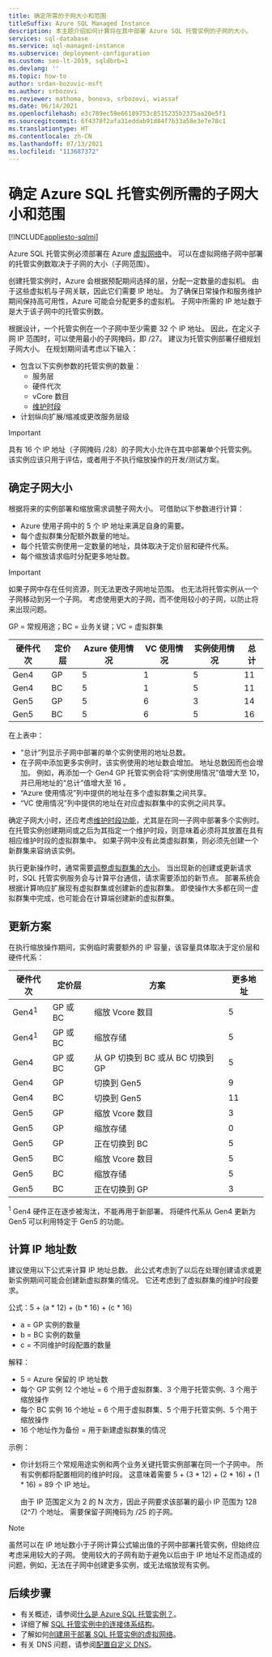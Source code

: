 ```yaml
---
title: 确定所需的子网大小和范围
titleSuffix: Azure SQL Managed Instance
description: 本主题介绍如何计算将在其中部署 Azure SQL 托管实例的子网的大小。
services: sql-database
ms.service: sql-managed-instance
ms.subservice: deployment-configuration
ms.custom: seo-lt-2019, sqldbrb=1
ms.devlang: ''
ms.topic: how-to
author: srdan-bozovic-msft
ms.author: srbozovi
ms.reviewer: mathoma, bonova, srbozovi, wiassaf
ms.date: 06/14/2021
ms.openlocfilehash: e3c789ec59e66189753c8515235b2375aa20e5f1
ms.sourcegitcommit: 6f4378f2afa31eddab91d84f7b33a58e3e7e78c1
ms.translationtype: HT
ms.contentlocale: zh-CN
ms.lasthandoff: 07/13/2021
ms.locfileid: "113687372"
---
```

# <a name="determine-required-subnet-size-and-range-for-azure-sql-managed-instance"></a>确定 Azure SQL 托管实例所需的子网大小和范围
[!INCLUDE[appliesto-sqlmi](../includes/appliesto-sqlmi.md)]

Azure SQL 托管实例必须部署在 Azure [虚拟网络](../../virtual-network/virtual-networks-overview.md)中。 可以在虚拟网络子网中部署的托管实例数取决于子网的大小（子网范围）。

创建托管实例时，Azure 会根据预配期间选择的层，分配一定数量的虚拟机。 由于这些虚拟机与子网关联，因此它们需要 IP 地址。 为了确保日常操作和服务维护期间保持高可用性，Azure 可能会分配更多的虚拟机。 子网中所需的 IP 地址数于是大于该子网中的托管实例数。

根据设计，一个托管实例在一个子网中至少需要 32 个 IP 地址。 因此，在定义子网 IP 范围时，可以使用最小的子网掩码，即 /27。 建议为托管实例部署仔细规划子网大小。 在规划期间请考虑以下输入：

- 包含以下实例参数的托管实例的数量：
  - 服务层
  - 硬件代次
  - vCore 数目
  - [维护时段](../database/maintenance-window.md)
- 计划纵向扩展/缩减或更改服务层级

> [!IMPORTANT]
> 具有 16 个 IP 地址（子网掩码 /28）的子网大小允许在其中部署单个托管实例。 该实例应该只用于评估，或者用于不执行缩放操作的开发/测试方案。 

## <a name="determine-subnet-size"></a>确定子网大小

根据将来的实例部署和缩放需求调整子网大小。 可借助以下参数进行计算：

- Azure 使用子网中的 5 个 IP 地址来满足自身的需要。
- 每个虚拟群集分配额外数量的地址。 
- 每个托管实例使用一定数量的地址，具体取决于定价层和硬件代系。
- 每个缩放请求临时分配更多地址数。

> [!IMPORTANT]
> 如果子网中存在任何资源，则无法更改子网地址范围。 也无法将托管实例从一个子网移动到另一个子网。 考虑使用更大的子网，而不使用较小的子网，以防止将来出现问题。

GP = 常规用途；BC = 业务关键；VC = 虚拟群集

| **硬件代次** | **定价层** | **Azure 使用情况** | **VC 使用情况** | **实例使用情况** | **总计** |
| --- | --- | --- | --- | --- | --- |
| Gen4 | GP | 5 | 1 | 5 | 11 |
| Gen4 | BC | 5 | 1 | 5 | 11 |
| Gen5 | GP | 5 | 6 | 3 | 14 |
| Gen5 | BC | 5 | 6 | 5 | 16 |

在上表中：

- “总计”列显示子网中部署的单个实例使用的地址总数。 
- 在子网中添加更多实例时，该实例使用的地址数会增加。 地址总数因而也会增加。 例如，再添加一个 Gen4 GP 托管实例会将“实例使用情况”值增大至 10，并已用地址的“总计”值增大至 16 。 
- “Azure 使用情况”列中提供的地址在多个虚拟群集之间共享。  
- “VC 使用情况”列中提供的地址在对应虚拟群集中的实例之间共享。

确定子网大小时，还应考虑[维护时段功能](../database/maintenance-window.md)，尤其是在同一子网中部署多个实例时。 在托管实例创建期间或之后为其指定一个维护时段，则意味着必须将其放置在具有相应维护时段的虚拟群集中。 如果子网中没有此类虚拟群集，则必须先创建一个新群集来容纳该实例。

执行更新操作时，通常需要[调整虚拟群集的大小](management-operations-overview.md)。 当出现新的创建或更新请求时，SQL 托管实例服务会与计算平台通信，请求需要添加的新节点。 部署系统会根据计算响应扩展现有虚拟群集或创建新的虚拟群集。 即使操作大多都在同一虚拟群集中完成，也可能会在计算端创建新的虚拟群集。 


## <a name="update-scenarios"></a>更新方案

在执行缩放操作期间，实例临时需要额外的 IP 容量，该容量具体取决于定价层和硬件代系：

| **硬件代次** | **定价层** | **方案** | **更多地址**  |
| --- | --- | --- | --- |
| Gen4<sup>1</sup> | GP 或 BC | 缩放 Vcore 数目 | 5 |
| Gen4<sup>1</sup> | GP 或 BC | 缩放存储 | 5 |
| Gen4 | GP 或 BC | 从 GP 切换到 BC 或从 BC 切换到 GP | 5 |
| Gen4 | GP | 切换到 Gen5 | 9 |
| Gen4 | BC | 切换到 Gen5 | 11 |
| Gen5 | GP | 缩放 Vcore 数目 | 3 |
| Gen5 | GP | 缩放存储 | 0 |
| Gen5 | GP | 正在切换到 BC | 5 |
| Gen5 | BC | 缩放 Vcore 数目 | 5 |
| Gen5 | BC | 缩放存储 | 5 |
| Gen5 | BC | 正在切换到 GP | 3 |

<sup>1</sup> Gen4 硬件正在逐步被淘汰，不能再用于新部署。 将硬件代系从 Gen4 更新为 Gen5 可以利用特定于 Gen5 的功能。
  
## <a name="calculate-the-number-of-ip-addresses"></a>计算 IP 地址数

建议使用以下公式来计算 IP 地址总数。 此公式考虑到了以后在处理创建请求或更新实例期间可能会创建新虚拟群集的情况。 它还考虑到了虚拟群集的维护时段要求。

公式：5 + (a * 12) + (b * 16) + (c * 16)

- a = GP 实例的数量
- b = BC 实例的数量
- c = 不同维护时段配置的数量

解释：
- 5 = Azure 保留的 IP 地址数
- 每个 GP 实例 12 个地址 = 6 个用于虚拟群集、3 个用于托管实例、3 个用于缩放操作
- 每个 BC 实例 16 个地址 = 6 个用于虚拟群集、5 个用于托管实例、5 个用于缩放操作
- 16 个地址作为备份 = 用于新建虚拟群集的情况

示例： 
- 你计划将三个常规用途实例和两个业务关键托管实例部署在同一个子网中。 所有实例都将配置相同的维护时段。 这意味着需要 5 + (3 * 12) + (2 * 16) + (1 * 16) = 89 个 IP 地址。 

  由于 IP 范围定义为 2 的 N 次方，因此子网要求该部署的最小 IP 范围为 128 (2^7) 个地址。 需要保留子网掩码为 /25 的子网。

> [!NOTE]
> 虽然可以在 IP 地址数小于子网计算公式输出值的子网中部署托管实例，但始终应考虑采用较大的子网。 使用较大的子网有助于避免以后由于 IP 地址不足而造成的问题，例如，无法在子网中创建更多实例，或无法缩放现有实例。 

## <a name="next-steps"></a>后续步骤

- 有关概述，请参阅[什么是 Azure SQL 托管实例？](sql-managed-instance-paas-overview.md)。
- 详细了解 [SQL 托管实例中的连接体系结构](connectivity-architecture-overview.md)。
- 了解如何[创建用于部署 SQL 托管实例的虚拟网络](virtual-network-subnet-create-arm-template.md)。
- 有关 DNS 问题，请参阅[配置自定义 DNS](custom-dns-configure.md)。

